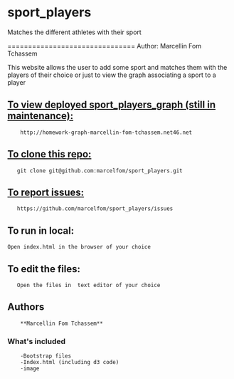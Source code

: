 sport_players 
=============

Matches the different athletes with their sport

===============================
Author: Marcellin Fom Tchassem


This website allows the user to add some sport and matches them with the players of their choice or just to view the graph associating a sport to a player




[To view deployed  sport_players_graph (still in maintenance):](http://homework-graph-marcellin-fom-tchassem.net46.net)
--------------------
        
        
        http://homework-graph-marcellin-fom-tchassem.net46.net




[To clone this repo:](https://github.com/marcelfom/sport_players.git) 
-------------------
       git clone git@github.com:marcelfom/sport_players.git
  
  
  
[To report issues:](https://github.com/marcelfom/sport_players/issues)
-----------------
       https://github.com/marcelfom/sport_players/issues

  
To run in local:
-----------------
    Open index.html in the browser of your choice

  
To edit the files:
-----------------
       Open the files in  text editor of your choice
       

## Authors
        
        **Marcellin Fom Tchassem**
        
### What's included
        
        -Bootstrap files
        -Index.html (including d3 code)
        -image
      
